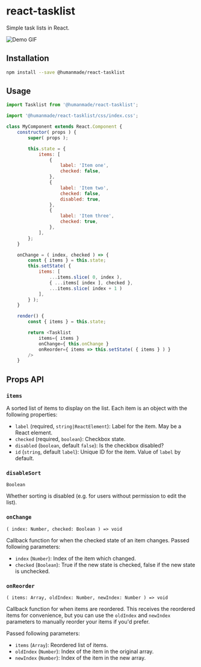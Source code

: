 # react-tasklist

Simple task lists in React.

![Demo GIF](https://user-images.githubusercontent.com/21655/37268389-620dc798-2611-11e8-91bf-8b257b4f814a.gif)

## Installation

```sh
npm install --save @humanmade/react-tasklist
```

## Usage

```js
import Tasklist from '@humanmade/react-tasklist';

import '@humanmade/react-tasklist/css/index.css';

class MyComponent extends React.Component {
	constructor( props ) {
		super( props );

		this.state = {
			items: [
				{
					label: 'Item one',
					checked: false,
				},
				{
					label: 'Item two',
					checked: false,
					disabled: true,
				},
				{
					label: 'Item three',
					checked: true,
				},
			],
		};
	}

	onChange = ( index, checked ) => {
		const { items } = this.state;
		this.setState( {
			items: [
				...items.slice( 0, index ),
				{ ...items[ index ], checked },
				...items.slice( index + 1 )
			],
		} );
	}

	render() {
		const { items } = this.state;

		return <Tasklist
			items={ items }
			onChange={ this.onChange }
			onReorder={ items => this.setState( { items } ) }
		/>
	}
```

## Props API

### `items`

A sorted list of items to display on the list. Each item is an object with the following properties:

* `label` (required, `string|ReactElement`): Label for the item. May be a React element.
* `checked` (required, `boolean`): Checkbox state.
* `disabled` (`boolean`, default `false`): Is the checkbox disabled?
* `id` (`string`, default `label`): Unique ID for the item. Value of `label` by default.

### `disableSort`

`Boolean`

Whether sorting is disabled (e.g. for users without permission to edit the list).


### `onChange`

`( index: Number, checked: Boolean ) => void`

Callback function for when the checked state of an item changes. Passed following parameters:

* `index` (`Number`): Index of the item which changed.
* `checked` (`Boolean`): True if the new state is checked, false if the new state is unchecked.


### `onReorder`

`( items: Array, oldIndex: Number, newIndex: Number ) => void`

Callback function for when items are reordered. This receives the reordered items for convenience, but you can use the `oldIndex` and `newIndex` parameters to manually reorder your items if you'd prefer.

Passed following parameters:

* `items` (`Array`): Reordered list of items.
* `oldIndex` (`Number`): Index of the item in the original array.
* `newIndex` (`Number`): Index of the item in the new array.
